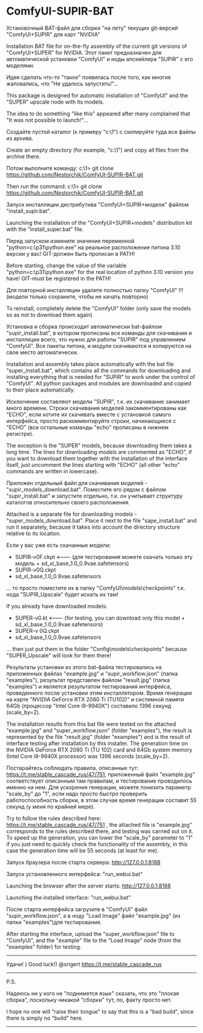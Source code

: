 # ComfyUI-SUPIR-BAT

Установочный BAT-файл для сборки "на лету" текущих git-версий "ComfyUI+SUPIR" для карт "NVIDIA"

Installation BAT file for on-the-fly assembly of the current git versions of "ComfyUI+SUPER" for NVIDIA.
Этот пакет предназначен для автоматической установки "ComfyUI" и ноды апскейлера "SUPIR" с его моделями.

Идея сделать что-то "такое" появилась после того, как многие жаловались, что "Не удалось запустить!"...

This package is designed for automatic installation of "ComfyUI" and the "SUPER" upscale node with its models.

The idea to do something "like this" appeared after many complained that "It was not possible to launch!"...

Создайте пустой каталог (к примеру "c:\1") с скопируйте туда все файлы из архива.

Create an empty directory (for example, "c:\1") and copy all files from the archive there.

Потом выполните команду: c:\1> git clone https://github.com/Nestorchik/ComfyUI-SUPIR-BAT.git

Then run the command: c:\1> git clone https://github.com/Nestorchik/ComfyUI-SUPIR-BAT.git

Запуск инсталляции дистрибутива "ComfyUI+SUPIR+модели" файлом "install_supir.bat".

Launching the installation of the "ComfyUI+SUPIR+models" distribution kit with the "install_super.bat" file.

Перед запуском измените значение переменной "python=c:\p31\python.exe" на реальное расположение питона 3.10 версии у вас! GIT-должен быть прописан в PATH!

Before starting, change the value of the variable "python=c:\p31\python.exe" for the real location of python 3.10 version you have! GIT-must be registered in the PATH!

Для повторной инсталляции удалите полностью папку "ComfyUI" !!! (модели только сохраните, чтобы не качать повторно)

To reinstall, completely delete the "ComfyUI" folder (only save the models so as not to download them again)

Установка и сборка происходит автоматически bat-файлом "supir_install.bat", в котором прописаны все команды для скачивания и инсталляции всего, что нужно для работы "SUPIR" под управлением "ComfyUI". Все пакеты питона, и модули скачиваются и копируются на свое место автоматически.

Installation and assembly takes place automatically with the bat file "super_install.bat", which contains all the commands for downloading and installing everything that is needed for "SUPIR" to work under the control of "ComfyUI". All python packages and modules are downloaded and copied to their place automatically.

Исключение составляют модели "SUPIR", т.к. их скачивание занимает много времени. Строки скачивания моделей закомментированы как "ECHO", если хотите их скачивать вместе с установкой самого интерфейса, просто раскомментируйте строки, начинающиеся с "ECHO" (все остальные команды "echo" прописаны в нижнем регистре).

The exception is the "SUPER" models, because downloading them takes a long time. The lines for downloading models are commented as "ECHO", if you want to download them together with the installation of the interface itself, just uncomment the lines starting with "ECHO" (all other "echo" commands are written in lowercase).

Приложен отдельный файл для скачивания моделей - "supir_models_download.bat". Поместите его рядом с файлом "supir_install.bat" и запустите отдельно, т.к. он учитывает структуру каталогов относительно своего расположения.

Attached is a separate file for downloading models - "super_models_download.bat". Place it next to the file "sape_install.bat" and run it separately, because it takes into account the directory structure relative to its location.

Если у вас уже есть скачанные модели:

- SUPIR-v0F.ckpt <--- (для тестирования можете скачать только эту модель + sd_xl_base_1.0_0.9vae.safetensors)
- SUPIR-v0Q.ckpt
- sd_xl_base_1.0_0.9vae.safetensors

... то просто поместите их в папку "ComfyUI\models\checkpoints" т.к. нода "SUPIR_Upscale" будет искать их там!

If you already have downloaded models:

- SUPER-v0.kt <--- (for testing, you can download only this model + sd_xl_base_1.0_0.9vae.safetensors)
- SUPER-v 0Q.ckpt
- sd_xl_base_1.0_0.9vae.safetensors

... then just put them in the folder "Config\models\checkpoints" because "SUPER_Upscale" will look for them there!

Результаты установки из этого bat-файла тестировались на приложенных файлах "example.jpg" и "supir_workflow.json" (папка "examples"), результат представлен файлом "result.jpg" (папка "examples") и является результатом тестирования интерфейса, проведенного после установки этим инсталлятором. Время генерации на карте "NVIDIA GeForce RTX 2080 Ti (TU102)" и системной памяти 64Gb (процессор "Intel Core i9-9940X") составило 1396 секунд (scale_by=2).

The installation results from this bat file were tested on the attached "example.jpg" and "super_workflow.json" (folder "examples"), the result is represented by the file "result.jpg" (folder "examples") and is the result of interface testing after installation by this installer. The generation time on the NVIDIA GeForce RTX 2080 Ti (TU 102) card and 64Gb system memory (Intel Core i9-9940X processor) was 1396 seconds (scale_by=2).

Постарайтесь соблюдать правила, описанные тут: https://t.me/stable_cascade_rus/47/751, приложенный файл "example.jpg" соответствует описанным там правилам, и тестирование проводилось именно на нем. Для ускорения генерации, можете понизить параметр "scale_by" до "1", если надо просто быстро проверить работоспособность сборки, в этом случае время генерации составит 55 секунд (у меня по крайней мере).

Try to follow the rules described here: https://t.me/stable_cascade_rus/47/751 , the attached file is "example.jpg" corresponds to the rules described there, and testing was carried out on it. To speed up the generation, you can lower the "scale_by" parameter to "1" if you just need to quickly check the functionality of the assembly, in this case the generation time will be 55 seconds (at least for me).

Запуск браузера после старта сервера: http://127.0.0.1:8188

Запуск установленного интерфейса: "run_webui.bat"

Launching the browser after the server starts: http://127.0.0.1:8188

Launching the installed interface: "run_webui.bat"

После старта интерфейса загрузите в "ComfyUI" файл "supir_workflow.json", а в ноду "Load Image" файл "example.jpg" (из папки "examples")для тестирования.

After starting the interface, upload the "super_workflow.json" file to "ComfyUI", and the "example" file to the "Load Image" node (from the "examples" folder) for testing.

---

Удачи! )
Good luck!)
@srigert
https://t.me/stable_cascade_rus

---

P.S.

Надеюсь ни у кого не "поднимется язык" сказать, что это "плохая сборка", поскольку никакой "сборки" тут, по, факту просто нет.

I hope no one will "raise their tongue" to say that this is a "bad build", since there is simply no "build" here.

---
